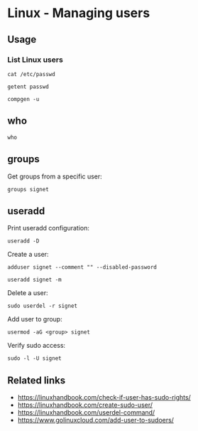# Linux - Managing users

## Usage

### List Linux users

```shell
cat /etc/passwd
```

```shell
getent passwd
```

```shell
compgen -u
```

## who

```shell
who
```

## groups

Get groups from a specific user:
```shell
groups signet
```

## useradd

Print useradd configuration:
```shell
useradd -D
```

Create a user:
```shell
adduser signet --comment "" --disabled-password
```

```shell
useradd signet -m
```

Delete a user:
```shell
sudo userdel -r signet
```

Add user to group:
```shell
usermod -aG <group> signet
```

Verify sudo access:
```shell
sudo -l -U signet
```

## Related links

- https://linuxhandbook.com/check-if-user-has-sudo-rights/
- https://linuxhandbook.com/create-sudo-user/
- https://linuxhandbook.com/userdel-command/
- https://www.golinuxcloud.com/add-user-to-sudoers/
